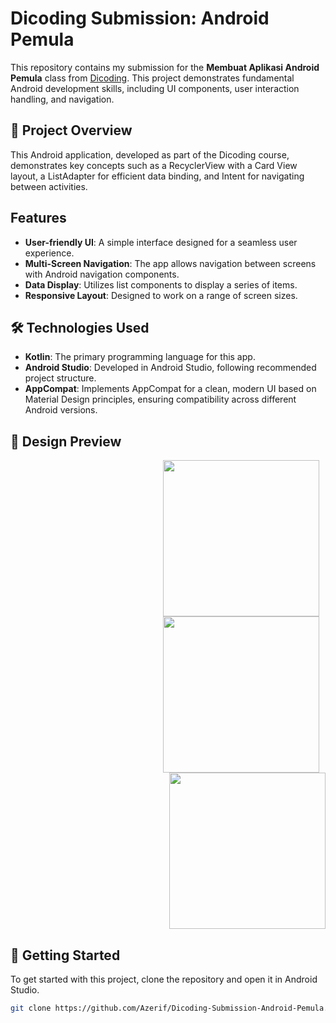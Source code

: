 # Dicoding Submission: Android Pemula

This repository contains my submission for the **Membuat Aplikasi Android Pemula** class from [Dicoding](https://www.dicoding.com/). This project demonstrates fundamental Android development skills, including UI components, user interaction handling, and navigation.

## 📱 Project Overview

This Android application, developed as part of the Dicoding course, demonstrates key concepts such as a RecyclerView with a Card View layout, a ListAdapter for efficient data binding, and Intent for navigating between activities.

## Features
- **User-friendly UI**: A simple interface designed for a seamless user experience.
- **Multi-Screen Navigation**: The app allows navigation between screens with Android navigation components.
- **Data Display**: Utilizes list components to display a series of items.
- **Responsive Layout**: Designed to work on a range of screen sizes.

## 🛠️ Technologies Used

- **Kotlin**: The primary programming language for this app.
- **Android Studio**: Developed in Android Studio, following recommended project structure.
- **AppCompat**: Implements AppCompat for a clean, modern UI based on Material Design principles, ensuring compatibility across different Android versions.

## 📱 Design Preview

<div style="text-align: right;">
  <img src="https://github.com/user-attachments/assets/2ad8ef08-b352-465b-9b95-241b226c90bc" width="250" style="margin-right: 10px;" />
  <img src="https://github.com/user-attachments/assets/ac9fd06b-5e34-4eac-9514-5c24d1183ecf" width="250" style="margin-right: 10px;" />
  <img src="https://github.com/user-attachments/assets/37269ac8-130e-46c0-81ec-f775dd1d96fe" width="250" />
</div>



## 🚀 Getting Started

To get started with this project, clone the repository and open it in Android Studio.

```bash
git clone https://github.com/Azerif/Dicoding-Submission-Android-Pemula.git
```

